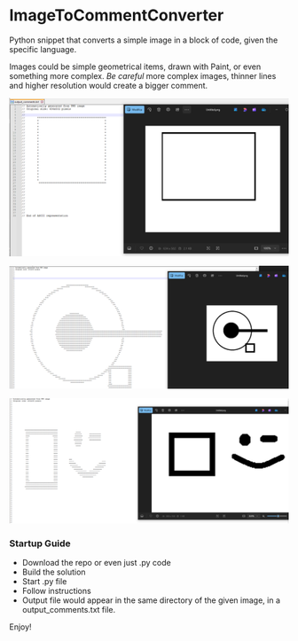 # ImageToCommentConverter
Python snippet that converts a simple image in a block of code, given the specific language.

Images could be simple geometrical items, drawn with Paint, or even something more complex. *Be careful* more complex images, thinner lines and higher resolution would create a bigger comment.

![Example1](images/example1.png)

![Example2](images/example2.png)

![Example3](images/example3.png)

### Startup Guide
- Download the repo or even just .py code
- Build the solution
- Start .py file
- Follow instructions
- Output file would appear in the same directory of the given image, in a output_comments.txt file.

Enjoy!

